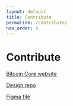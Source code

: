 ```yaml
---
layout: default
title: Contribute
permalink: /contribute/
nav_order: 9
---
```


# Contribute

[Bitcoin Core website](https://bitcoincore.org)

[Design repo](https://github.com/BitcoinDesign/Bitcoin-Core-App)

[Figma file](https://www.figma.com/file/GaCoOSNHB2yMB9ThiDtred/Bitcoin-Core-App)
